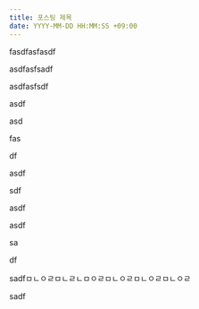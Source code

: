 ```yaml
---
title: 포스팅 제목
date: YYYY-MM-DD HH:MM:SS +09:00
---
```


fasdfasfasdf

asdfasfsadf

asdfasfsdf



asdf

asd

fas

df

asdf



sdf

asdf

asdf

sa

df

sadfㅁㄴㅇㄹㅁㄴㄹㄴㅁㅇㄹㅁㄴㅇㄹㅁㄴㅇㄹㅁㄴㅇㄹ

sadf

